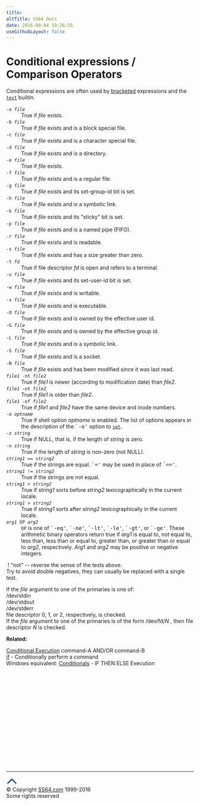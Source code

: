 ```yaml
---
title:
altTitle: SS64 Docs
date: 2016-09-04 19:26:55
useGithubLayout: false
---
```

<!-- #EndLibraryItem -->
<h1>Conditional expressions / Comparison Operators</h1>
<p>Conditional expressions are often used by <a href="syntax-brackets.html">bracketed</a> expressions and the <a href="test.html"><code>test</code></a> builtin.</p>
<dl>
<dt><code>-a <i>file</i></code>
</dt><dd>True if <i>file</i> exists. 
</dd><dt><code>-b <i>file</i></code>
</dt><dd>True if <i>file</i> exists and is a block special file. 
</dd><dt><code>-c <i>file</i></code>
</dt><dd>True if <i>file</i> exists and is a character special file. 
</dd><dt><code>-d <i>file</i></code>
</dt><dd>True if <i>file</i> exists and is a directory. 
</dd><dt><code>-e <i>file</i></code>
</dt><dd>True if <i>file</i> exists. 
</dd><dt><code>-f <i>file</i></code>
</dt><dd>True if <i>file</i> exists and is a regular file. 
    
</dd><dt><code>-g <i>file</i></code>
</dt><dd>True if <i>file</i> exists and its set-group-id bit is set. 
</dd><dt><code>-h <i>file</i></code>
</dt><dd>True if <i>file</i> exists and is a symbolic link. 
    
</dd><dt><code>-k <i>file</i></code>
</dt><dd>True if <i>file</i> exists and its "sticky" bit is set. 
</dd><dt><code>-p <i>file</i></code>
</dt><dd>True if <i>file</i> exists and is a named pipe (FIFO). 
    
</dd><dt><code>-r <i>file</i></code>
</dt><dd>True if <i>file</i> exists and is readable. 
</dd><dt><code>-s <i>file</i></code>
</dt><dd>True if <i>file</i> exists and has a size greater than zero. 
</dd><dt><code>-t <i>fd</i></code>
</dt><dd>True if file descriptor <i>fd</i> is open and refers to a terminal. 
</dd><dt><code>-u <i>file</i></code>
</dt><dd>True if <i>file</i> exists and its set-user-id bit is set. 
</dd><dt><code>-w <i>file</i></code>
</dt><dd>True if <i>file</i> exists and is writable. 
</dd><dt><code>-x <i>file</i></code>
</dt><dd>True if <i>file</i> exists and is executable. 
</dd><dt><code>-O <i>file</i></code>
</dt><dd>True if <i>file</i> exists and is owned by the effective user id. 
</dd><dt><code>-G <i>file</i></code>
</dt><dd>True if <i>file</i> exists and is owned by the effective group id. 
</dd><dt><code>-L <i>file</i></code>
</dt><dd>True if <i>file</i> exists and is a symbolic link. 
    
</dd><dt><code>-S <i>file</i></code>
</dt><dd>True if <i>file</i> exists and is a socket. 
</dd><dt><code>-N <i>file</i></code>
</dt><dd>True if <i>file</i> exists and has been modified since it was last read. 
</dd><dt><code><i>file1</i> -nt <i>file2</i></code>
</dt><dd>True if <i>file1</i> is newer (according to modification date) than <i>file2</i>. 
</dd><dt><code><i>file1</i> -ot <i>file2</i></code>
</dt><dd>True if <i>file1</i> is older than <i>file2</i>. 
    
</dd><dt><code><i>file1</i> -ef <i>file2</i></code>
</dt><dd>True if <i>file1</i> and <i>file2</i> have the same device and inode numbers. 
</dd><dt><code>-o <i>optname</i></code>
</dt><dd>True if shell option <i>optname</i> is enabled. The list of options appears in the description of the <samp>`-o'</samp> option to <a href="set.html"><code>set</code></a>. 
</dd><dt><code>-z <i>string</i></code>
</dt><dd>True if  NULL, that is, if the length of <i>string</i> is zero.
</dd><dt><code>-n <i>string</i></code>
</dt><dd>True if the length of <i>string</i> is non-zero (not NULL). 
</dd><dt><code><i>string1</i> == <i>string2</i></code>
</dt><dd>True if the strings are equal. <samp>`='</samp> may be used in place of <samp>`=='</samp>. 
</dd><dt><code><i>string1</i> != <i>string2</i></code>
</dt><dd>True if the strings are not equal. 
</dd><dt><code><i>string1</i> &lt; <i>string2</i></code>
</dt><dd>True if <i>string1</i> sorts before <i>string2</i> lexicographically in the current locale. 
</dd><dt><code><i>string1</i> &gt; <i>string2</i></code>
</dt><dd>True if <i>string1</i> sorts after <i>string2</i> lexicographically in the current locale. 
</dd><dt><code><i>arg1</i> OP <i>arg2</i></code>
</dt><dd><code>OP</code> is one of <samp>`-eq'</samp>, <samp>`-ne'</samp>, <samp>`-lt'</samp>, <samp>`-le'</samp>, <samp>`-gt'</samp>, or <samp>`-ge'</samp>. These arithmetic binary operators return true if <i>arg1</i> is equal to, not equal to, less than, less than or equal to, greater than, or greater than or equal to <i>arg2</i>, respectively. <i>Arg1</i> and <i>arg2</i> may be positive or negative integers. </dd>
</dl>
<p><span class="code">&nbsp;! </span>"not" -- reverse the sense of the tests above.<br>
Try to avoid double negatives, they can usually be replaced with a single test.</p>
<p>If the <i>file</i> argument to one of the primaries is one of:<br>
  <span class="code">/dev/stdin<br>
  /dev/stdout<br>
  /dev/stderr</span><br>
  file descriptor 0, 1, or 2, respectively, is checked.<br>
  If the <i>file</i> argument to one of the primaries is of the form<span class="code"> /dev/fd/<i>N </i></span>, 
  then file descriptor <i class="code">N</i> is checked. </p>
<p><b>Related:</b></p>
<p><a href="syntax-execute.html">Conditional Execution</a> command-A AND/OR command-B<br>
<a href="if.html">if</a> - Conditionally perform a command<br>
Windows equivalent:  <a href="../nt/syntax-conditional.html">Conditionals</a> - IF THEN ELSE Execution<br>
</p>
<!-- #BeginLibraryItem "/Library/foot_bash.lbi" --><p>
<!-- bash300 -->
<ins class="adsbygoogle" style="display:inline-block;width:300px;height:250px" data-ad-client="ca-pub-6140977852749469" data-ad-slot="4615356305"></ins>
<script>
(adsbygoogle = window.adsbygoogle || []).push({});
</script></p>
<hr>
<div id="bl" class="footer"><a href="syntax-condition.html#"><img src="../images/top.png" width="30" height="22" alt="Back to the Top"></a></div>
<div id="br" class="footer, tagline">© Copyright <a href="http://ss64.com/">SS64.com</a> 1999-2016<br>
Some rights reserved</div><!-- #EndLibraryItem -->
